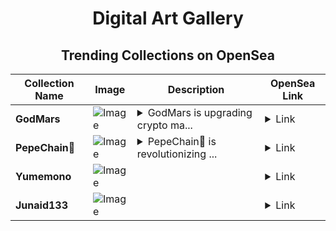 <div align="center">

# Digital Art Gallery

## Trending Collections on OpenSea

| Collection Name                       | Image                                                                                     | Description                       | OpenSea Link                                                                                          |
|---------------------------------------|-------------------------------------------------------------------------------------------|-----------------------------------|--------------------------------------------------------------------------------------------------------|
| **GodMars** | ![Image](https://i.seadn.io/s/raw/files/fec4e14536a7ee42e9bca22802857d27.jpg?w=500&auto=format?w=200&auto=format) | <details><summary>GodMars is upgrading crypto ma...</summary>GodMars is upgrading crypto marss</details> | <details><summary>Link</summary>[GodMars](https://opensea.io/collection/godmars-1)</details> |
| **PepeChain🚀** | ![Image](https://i.seadn.io/s/raw/files/0e8c8698d2946c051fc067a5f8be3eec.jpg?w=500&auto=format?w=200&auto=format) | <details><summary>PepeChain🚀 is revolutionizing ...</summary>PepeChain🚀 is revolutionizing crypto chains</details> | <details><summary>Link</summary>[PepeChain🚀](https://opensea.io/collection/pepechain-2)</details> |
| **Yumemono** | ![Image](https://i.seadn.io/s/raw/files/2e5ca46621b187ba87c6ebd21c8b71d0.webp?w=500&auto=format?w=200&auto=format) |  | <details><summary>Link</summary>[Yumemono](https://opensea.io/collection/yumemono-23)</details> |
| **Junaid133** | ![Image](https://i.seadn.io/s/raw/files/f4ec522b64bc08bb46d971b81f7b87d9.png?w=500&auto=format?w=200&auto=format) |  | <details><summary>Link</summary>[Junaid133](https://opensea.io/collection/junaid133)</details> |

</div>